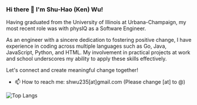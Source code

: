 ### Hi there 👋 I'm Shu-Hao (Ken) Wu!

Having graduated from the University of Illinois at Urbana-Champaign, my most recent role was with physIQ as a Software Engineer.

As an engineer with a sincere dedication to fostering positive change, I have experience in coding across multiple languages such as Go, Java, JavaScript, Python, and HTML. My involvement in practical projects at work and school underscores my ability to apply these skills effectively.

Let's connect and create meaningful change together!

<!-- **ken1009us/ken1009us** is a ✨ _special_ ✨ repository because its `README.md` (this file) appears on your GitHub profile.

Here are some ideas to get you started: -->

<!-- - 🔭 I’m currently working on ... -->

 <!-- - 🌱 I’m currently an MS student in Information Science at the University of Illinois Urbana-Champaign.-->
- 📫 How to reach me: shwu235[at]gmail.com (Please change [at] to @)
  <!-- - 👯 I’m looking to collaborate on ... -->
  <!-- - 🤔 I’m looking for help with ... -->
  <!-- - 💬 Ask me about ... -->
  <!-- - 😄 Pronouns: ... -->
  <!-- - ⚡ Fun fact: ... -->

 <!--![Anurag's GitHub stats](https://github-readme-stats-git-masterrstaa-rickstaa.vercel.app/api?username=ken1009us&show_icons=true&theme=dark)-->

![Top Langs](https://github-readme-stats-git-masterrstaa-rickstaa.vercel.app/api/top-langs/?username=ken1009us&&hide=jupyter%20notebook&theme=dark&layout=compact)
